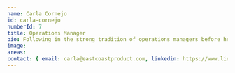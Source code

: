 ```yaml
---
name: Carla Cornejo
id: carla-cornejo
numberId: 7
title: Operations Manager
bio: Following in the strong tradition of operations managers before her, Carla does all the things.
image:
areas:
contact: { email: carla@eastcoastproduct.com, linkedin: https://www.linkedin.com/in/cornejocarla }
---
```

